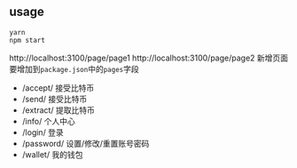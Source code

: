 ## usage
```
yarn 
npm start
```
http://localhost:3100/page/page1
http://localhost:3100/page/page2
新增页面要增加到`package.json`中的`pages`字段

* /accept/ 接受比特币
* /send/ 接受比特币
* /extract/ 提取比特币
* /info/ 个人中心
* /login/ 登录
* /password/ 设置/修改/重置账号密码
* /wallet/ 我的钱包
